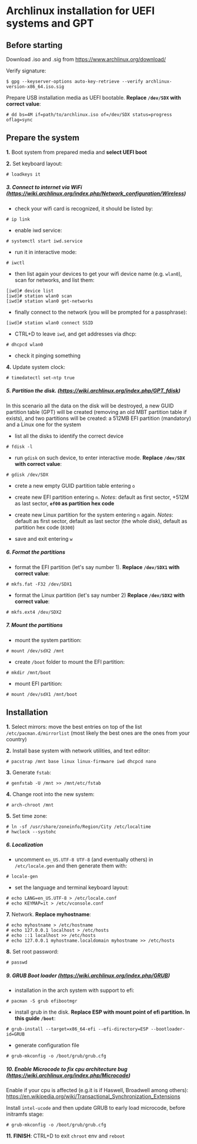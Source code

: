 # Archlinux installation for UEFI systems and GPT


## Before starting

Download .iso and .sig from <https://www.archlinux.org/download/>

Verify signature:
```
$ gpg --keyserver-options auto-key-retrieve --verify archlinux-version-x86_64.iso.sig
```

Prepare USB installation media as UEFI bootable. **Replace `/dev/SDX` with correct value**:
```
# dd bs=4M if=path/to/archlinux.iso of=/dev/SDX status=progress oflag=sync
```


## Prepare the system

**1.** Boot system from prepared media and **select UEFI boot**

**2.** Set keyboard layout:
```
# loadkeys it
```

##### 3. Connect to internet via WiFi (<https://wiki.archlinux.org/index.php/Network_configuration/Wireless>)

- check your wifi card is recognized, it should be listed by:
```
# ip link
```

- enable iwd service:
```
# systemctl start iwd.service
```

- run it in interactive mode:
```
# iwctl
```

- then list again your devices to get your wifi device name (e.g. `wlan0`), scan for networks, and list them:
```
[iwd]# device list
[iwd]# station wlan0 scan
[iwd]# station wlan0 get-networks
```

- finally connect to the network (you will be prompted for a passphrase):
```
[iwd]# station wlan0 connect SSID
```

- CTRL+D to leave `iwd`, and get addresses via dhcp:
```
# dhcpcd wlan0
```

- check it pinging something

**4.** Update system clock:
```
# timedatectl set-ntp true
```

##### 5. Partition the disk. (<https://wiki.archlinux.org/index.php/GPT_fdisk>)

In this scenario all the data on the disk will be destroyed, a new GUID partition table (GPT) will be created (removing an old MBT partition table if exists), and two partitions will be created: a 512MB EFI partition (mandatory) and a Linux one for the system

- list all the disks to identify the correct device
```
# fdisk -l
```

- run `gdisk` on such device, to enter interactive mode. **Replace `/dev/SDX` with correct value**:
```
# gdisk /dev/SDX
```

- crete a new empty GUID partition table entering `o`

- create new EFI partition entering `n`. *Notes*: default as first sector, +512M as last sector, **`ef00` as partition hex code**

- create new Linux partition for the system entering `n` again. *Notes*: default as first sector, default as last sector (the whole disk), default as partition hex code (`8300`)

- save and exit entering `w`

##### 6. Format the partitions

- format the EFI partition (let's say number 1). **Replace `/dev/SDX1` with correct value**:
```
# mkfs.fat -F32 /dev/SDX1
```

- format the Linux partition (let's say number 2) **Replace `/dev/SDX2` with correct value**:
```
# mkfs.ext4 /dev/SDX2
```

##### 7. Mount the partitions

- mount the system partition:
```
# mount /dev/sdX2 /mnt
```

- create `/boot` folder to mount the EFI partition:
```
# mkdir /mnt/boot
```

- mount EFI partition:
```
# mount /dev/sdX1 /mnt/boot
```


## Installation

**1.** Select mirrors: move the best entries on top of the list `/etc/pacman.d/mirrorlist` (most likely the best ones are the ones from your country)

**2.** Install base system with network utilities, and text editor:
```
# pacstrap /mnt base linux linux-firmware iwd dhcpcd nano
```

**3.** Generate `fstab`:
```
# genfstab -U /mnt >> /mnt/etc/fstab
```

**4.** Change root into the new system:
```
# arch-chroot /mnt
```

**5.** Set time zone:
```
# ln -sf /usr/share/zoneinfo/Region/City /etc/localtime
# hwclock --systohc
```

##### 6. Localization

- uncomment `en_US.UTF-8 UTF-8` (and eventually others) in `/etc/locale.gen` and then generate them with:
```
# locale-gen
```

- set the language and terminal keyboard layout:
```
# echo LANG=en_US.UTF-8 > /etc/locale.conf
# echo KEYMAP=it > /etc/vconsole.conf
```

**7.** Network. **Replace myhostname**:
```
# echo myhostname > /etc/hostname
# echo 127.0.0.1 localhost > /etc/hosts
# echo ::1 localhost >> /etc/hosts
# echo 127.0.0.1 myhostname.localdomain myhostname >> /etc/hosts
```

**8.** Set root password:
```
# passwd
```

##### 9. GRUB Boot loader (<https://wiki.archlinux.org/index.php/GRUB>)

- installation in the arch system with support to efi:
```
# pacman -S grub efibootmgr
```

- install grub in the disk. **Replace ESP with mount point of efi partition. In this guide `/boot`**:
```
# grub-install --target=x86_64-efi --efi-directory=ESP --bootloader-id=GRUB
```

- generate configuration file
```
# grub-mkconfig -o /boot/grub/grub.cfg
```

##### 10. Enable Microcode to fix cpu architecture bug (<https://wiki.archlinux.org/index.php/Microcode>)

Enable if your cpu is affected (e.g.it is if Haswell, Broadwell among others): <https://en.wikipedia.org/wiki/Transactional_Synchronization_Extensions>

Install `intel-ucode` and then update GRUB to early load microcode, before initramfs stage:
```
# grub-mkconfig -o /boot/grub/grub.cfg
```

**11. FINISH**: CTRL+D to exit `chroot` env and `reboot`

